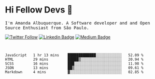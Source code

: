 # Hi Fellow Devs :wave:
   
<p>
  <samp>
    I'm Amanda Albuquerque. A Software developer and and Open Source Enthusiast from São Paulo.
  </samp>

  
  [![Twitter Follow](https://img.shields.io/twitter/follow/alalbux?style=social)](https://www.twitter.com/alalbux)
  [![Linkedin Badge](https://img.shields.io/badge/-alalbux-blue?style=flat-square&logo=Linkedin&logoColor=white&link=https://www.linkedin.com/in/alalbux/)](https://www.linkedin.com/in/alalbux/)
  [![Medium Badge](https://img.shields.io/badge/-alalbux-black?style=flat-square&logo=Medium&logoColor=white&link=https://medium.com/@alalbux)](https://medium.com/@alalbux)
</p>

  <br/>
  

<!--START_SECTION:waka-->
```text
JavaScript   1 hr 13 mins    █████████████░░░░░░░░░░░░   52.09 % 
HTML         29 mins         █████▒░░░░░░░░░░░░░░░░░░░   20.94 % 
SCSS         16 mins         ███░░░░░░░░░░░░░░░░░░░░░░   11.98 % 
JSON         13 mins         ██▒░░░░░░░░░░░░░░░░░░░░░░   09.61 % 
Markdown     4 mins          ▓░░░░░░░░░░░░░░░░░░░░░░░░   02.85 % 
```
<!--END_SECTION:waka-->

